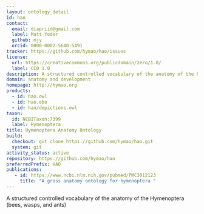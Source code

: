 ```yaml
---
layout: ontology_detail
id: hao
contact:
  email: diapriid@gmail.com
  label: Matt Yoder
  github: mjy
  orcid: 0000-0002-5640-5491
tracker: https://github.com/hymao/hao/issues
license:
  url: https://creativecommons.org/publicdomain/zero/1.0/
  label: CC0 1.0
description: A structured controlled vocabulary of the anatomy of the Hymenoptera (bees, wasps, and ants)
domain: anatomy and development
homepage: http://hymao.org
products:
  - id: hao.owl
  - id: hao.obo
  - id: hao/depictions.owl
taxon:
  id: NCBITaxon:7399
  label: Hymenoptera
title: Hymenoptera Anatomy Ontology
build:
  checkout: git clone https://github.com/hymao/hao.git
  system: git
activity_status: active
repository: https://github.com/hymao/hao
preferredPrefix: HAO
publications: 
   - id: https://www.ncbi.nlm.nih.gov/pubmed/PMC3012123
     title: "A gross anatomy ontology for hymenoptera " 
---
```


A structured controlled vocabulary of the anatomy of the Hymenoptera (bees, wasps, and ants)
